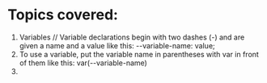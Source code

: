 # Topics covered:

1. Variables // Variable declarations begin with two dashes (-) and are given a name and a value like this: --variable-name: value;
2. To use a variable, put the variable name in parentheses with var in front of them like this: var(--variable-name)
3.
